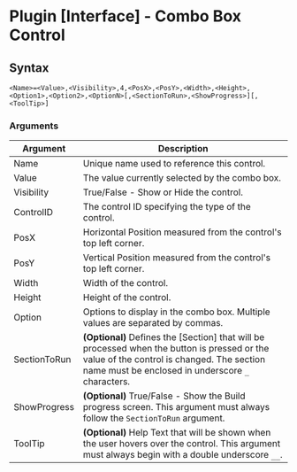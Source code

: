 # Plugin [Interface] - Combo Box Control

## Syntax

```pebakery
<Name>=<Value>,<Visibility>,4,<PosX>,<PosY>,<Width>,<Height>,<Option1>,<Option2>,<OptionN>[,<SectionToRun>,<ShowProgress>][,<ToolTip>]
```

### Arguments

| Argument | Description |
| --- | --- |
| Name | Unique name used to reference this control. |
| Value | The value currently selected by the combo box. |
| Visibility | True/False - Show or Hide the control. |
| ControlID | The control ID specifying the type of the control. |
| PosX | Horizontal Position measured from the control's top left corner. |
| PosY | Vertical Position measured from the control's top left corner. |
| Width | Width of the control. |
| Height | Height of the control. |
| Option | Options to display in the combo box. Multiple values are separated by commas. |
| SectionToRun | **(Optional)** Defines the [Section] that will be processed when the button is pressed or the value of the control is changed. The section name must be enclosed in underscore `_` characters. |
| ShowProgress | **(Optional)** True/False - Show the Build progress screen. This argument must always follow the `SectionToRun` argument. |
| ToolTip | **(Optional)** Help Text that will be shown when the user hovers over the control. This argument must always begin with a double underscore `__`. |